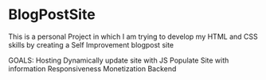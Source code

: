 # BlogPostSite

This is a personal Project in which I am trying to develop my HTML and CSS skills by creating a Self Improvement blogpost site

GOALS:
Hosting
Dynamically update site with JS
Populate Site with information
Responsiveness
Monetization
Backend 
